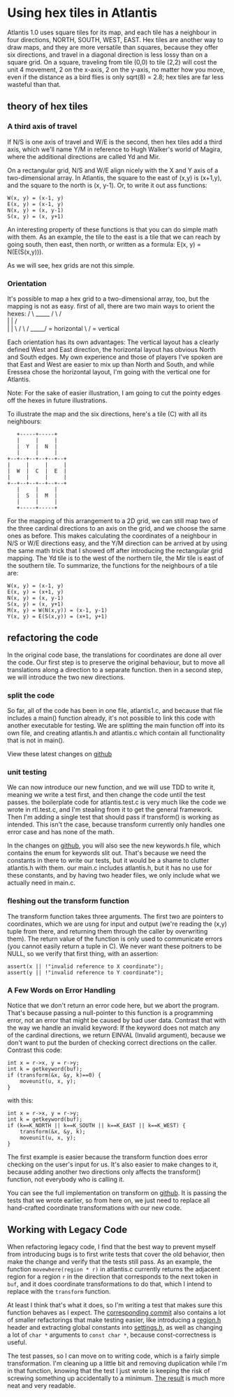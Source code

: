 # Using hex tiles in Atlantis

Atlantis 1.0 uses square tiles for its map, and each tile has a neighbour in four directions, NORTH, SOUTH, WEST, EAST. Hex tiles are another way to draw maps, and they are more versatile than squares, because they offer six directions, and travel in a diagonal direction is less lossy than on a square grid. On a square, traveling from tile (0,0) to tile (2,2) will cost the unit 4 movement, 2 on the x-axis, 2 on the y-axis, no matter how you move, even if the distance as a bird flies is only sqrt(8) = 2.8; hex tiles are far less wasteful than that.

## theory of hex tiles

### A third axis of travel

If N/S is one axis of travel and W/E is the second, then hex tiles add a third axis, which we'll name Y/M in reference to Hugh Walker's world of Magira, where the additional directions are called Yd and Mir.

On a rectangular grid, N/S and W/E align nicely with the X and Y axis of a two-dimensional array. In Atlantis, the square to the east of (x,y) is (x+1,y), and the square to the north is (x, y-1). Or, to write it out ass functions:

    W(x, y) = (x-1, y)
    E(x, y) = (x-1, y)
    N(x, y) = (x, y-1)
    S(x, y) = (x, y+1)

An interesting property of these functions is that you can do simple math with them. As an example, the tile to the east is a tile that we can reach by going south, then east, then north, or written as a formula: E(x, y) = N(E(S(x,y))).

As we will see, hex grids are not this simple.

### Orientation

It's possible to map a hex grid to a two-dimensional array, too, but the mapping is not as easy. first of all, there are two main ways to orient the hexes:
     / \            _____
    /   \          /     \
    |   |         /       \
    |   |         \       /
    \   /          \_____/ = horizontal
     \ / = vertical

Each orientation has its own advantages: The vertical layout has a clearly defined West and East direction, the horizontal layout has obvious North and South edges. My own experience and those of players I've spoken are that East and West are easier to mix up than North and South, and while Eressea chose the horizontal layout, I'm going with the vertical one for Atlantis.

Note: For the sake of easier illustration, I am going to cut the pointy edges off the hexes in future illustrations.

To illustrate the map and the six directions, here's a tile (C) with all its neighbours:

       +-----+-----+
       |     |     |
       |  Y  |  N  |
       |     |     |
    +--+--+--+--+--+--+
    |     |     |     |
    |  W  |  C  |  E  |
    |     |     |     |
    +--+--+--+--+--+--+
       |     |     |
       |  S  |  M  |
       |     |     |
       +-----+-----+

For the mapping of this arrangement to a 2D grid, we can still map two of the three cardinal directions to an axis on the grid, and we choose the same ones as before. This makes calculating the coordinates of a neighbour in N/S or W/E directions easy, and the Y/M direction can be arrived at by using the same math trick that I showed off after introducing the rectangular grid mapping. The Yd tile is to the west of the northern tile, the Mir tile is east of the southern tile. To summarize, the functions for the neighbours of a tile are:

    W(x, y) = (x-1, y)
    E(x, y) = (x+1, y)
    N(x, y) = (x, y-1)
    S(x, y) = (x, y+1)
    M(x, y) = W(N(x,y)) = (x-1, y-1)
    Y(x, y) = E(S(x,y)) = (x+1, y+1)

## refactoring the code

In the original code base, the translations for coordinates are done all over the code. Our first step is to preserve the original behaviour, but to move all translations along a direction to a separate function. then in a second step, we will introduce the two new directions.

### split the code

So far, all of the code has been in one file, atlantis1.c, and because that file includes a main() function already, it's not possible to link this code with another executable for testing. We are splitting the main function off into its own file, and creating atlantis.h and atlantis.c which contain all functionality that is not in main().

View these latest changes on [github](https://github.com/badgerman/atlantis1/commit/60e87d35032e5ad393caef95157e6a56280275de)

### unit testing

We can now introduce our new function, and we will use TDD to write it, meaning we write a test first, and then change the code until the test passes. the boilerplate code for atlantis.test.c is very much like the code we wrote in rtl.test.c, and I'm stealing from it to get the general framework. Then I'm adding a single test that should pass if transform() is working as intended. This isn't the case, because transform currently only handles one error case and has none of the math.

In the changes on  [github](https://github.com/badgerman/atlantis1/commit/dd61a0ba672dbd62dc5ac2e70d4f56e7aab93732), you will also see the new keywords.h file, which contains the enum for keywords slit out. That's because we need the constants in there to write our tests, but it would be a shame to clutter atlantis.h with them. our main.c includes atlantis.h, but it has no use for these constants, and by having two header files, we only include what we actually need in main.c.

### fleshing out the transform function

The transform function takes three arguments. The first two are pointers to coordinates, which we are usng for input and output (we're reading the (x,y) tuple from there, and returning them through the caller by overwriting them). The return value of the function is only used to communicate errors (you cannot easily return a tuple in C). We never want these poitners to be NULL, so we verify that first thing, with an assertion:

    assert(x || !"invalid reference to X coordinate");
    assert(y || !"invalid reference to Y coordinate");

### A Few Words on Error Handling

Notice that we don't return an error code here, but we abort the program. That's because passing a null-pointer to this function is a programming error, not an error that might be caused by bad user data. Contrast that with the way we handle an invalid keyword: If the keyword does not match any of the cardinal directions, we return EINVAL (Invalid argument), because we don't want to put the burden of checking correct directions on the caller. Contrast this code:

    int x = r->x, y = r->y;
    int k = getkeyword(buf);
    if (transform(&x, &y, k)==0) {
        moveunit(u, x, y);
    }

with this:

    int x = r->x, y = r->y;
    int k = getkeyword(buf);
    if (k==K_NORTH || k==K_SOUTH || k==K_EAST || k==K_WEST) {
        transform(&x, &y, k);
        moveunit(u, x, y);
    }

The first example is easier because the transform function does error checking on the user's input for us. It's also easier to make changes to it, because adding another two directions only affects the transform() function, not everybody who is calling it.

You can see the full implementation on transform on [github](https://github.com/badgerman/atlantis1/commit/ee8a3fc067d3503d391614f726828b106689389c). It is passing the tests that we wrote earlier, so from here on, we just need to replace all hand-crafted coordinate transformations with our new code.

## Working with Legacy Code

When refactoring legacy code, I find that the best way to prevent myself from introducing bugs is to first write tests that cover the old behavior, then make the change and verify that the tests still pass. As an example, the function `movewhere(region * r)` in atlantis.c currently returns the adjacent region for a region `r` in the direction that corresponds to the next token in `buf`, and it does coordinate transformations to do that, which I intend to replace with the `transform` function.

At least I think that's what it does, so I'm writing a test that makes sure this function behaves as I expect. The [corresponding commit](https://github.com/badgerman/atlantis1/commit/a16cb32f7ef51a6d86344ea31f1d046dc9251b33) also contains a lot of smaller refactorings that make testing easier, like introducing a [region.h](https://github.com/badgerman/atlantis1/blob/master/region.h) header and extracting global constants into [settings.h](https://github.com/badgerman/atlantis1/blob/master/settings.h), as well as changing a lot of `char *` arguments to `const char *`, because const-correctness is useful.

The test passes, so I can move on to writing code, which is a fairly simple transformation. I'm cleaning up a little bit and removing duplication while I'm in that function, knowing that the test I just wrote is keeping the risk of screwing something up accidentally to a minimum. [The result](https://github.com/badgerman/atlantis1/commit/d5904851e9078d11906e2b7bb79ad1f3cc8d341c) is much more neat and very readable.
